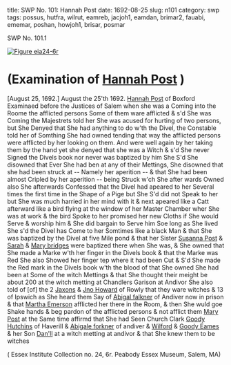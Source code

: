 title: SWP No. 101: Hannah Post
date: 1692-08-25
slug: n101
category: swp
tags: possus, hutfra, wilrut, eamreb, jacjoh1, eamdan, brimar2, fauabi, ememar, poshan, howjoh1, brisar, posmar




<div markdown class="doc" id="n101.1">

<div class="doc_id">SWP No. 101.1</div>



<span markdown class="figure">[![Figure eia24-6r](archives/essex/eia/gifs/eia24-6r.gif)](archives/essex/eia/large/eia24-6r.jpg)</span>


# (Examination of [Hannah Post](/tag/poshan.html) )
[August 25, 1692.] August the 25'th 1692.
[Hannah Post](/tag/poshan.html) of Boxford Examinaed before the Justices of Salem when she was a Coming into the Roome the afflicted persons Some of them ware afflicted & s'd She was Coming the Majestrets told her She was acused for hurting of two persons, but She Denyed that She had anything to do w'th the Divel, the Constable told her of Somthing She had owned tending that way the afflicted persons were afflicted by her looking on them. And were well again by her taking them by the hand yet she denyed that she was a Witch & s'd She never Signed the Divels book nor never was baptized by him She S'd She disowned that Ever She had ben at any of their Mettings, She disowned that she had been struck at -- Namely her aperition -- & that She had been almost Cripled by her aperition -- being Struck w'ch She after wards Owned also She afterwards Confessed that the Divel  had apeared to her Several times the first time in the Shape of a Pige but She S'd did not Speak to her but She was much harried in her mind with it & next apeared like a Catt afterward like a bird flying at the window of her Master Chamber wher She was at work & the bird Spoke to her promised her new Cloths if She would Serve & worship him & She did bargain to Serve him Soe long as She lived She s'd the Divel has Come to her Somtimes like a black Man & that She was baptized by the Divel at five Mile pond & that her Sister [Susanna Post](/tag/possus.html) & [Sarah](/tag/brisar.html) & [Mary bridges](/tag/brimar2.html) were baptized there when She was, & She owned that She made a Marke w'th her finger in the Divels book & that the Marke was Red She also Showed her finger tep where it had been Cut & S'd She made the Red mark in the Divels book w'th the blood of that She owned She had been at Some of the witch Mettings & that She thought their meight be about 200 at the witch metting at Chandlers Garison at Andivor She also told of [of] the 2 [Jaxons](/tag/jacjoh1.html) & [Jno Howard](/tag/howjoh1.html) of Rowly  that they ware witches & 13 of Ipswich as She heard them Say of [Abigal falkner](/tag/fauabi.html) of Andiver now in prison & that [Martha Emerson](/tag/ememar.html) afflicted her there in the Room, & then She wuld goe Shake hands & beg pardon of the afflicted persons & not afflict them [Mary Post](/tag/posmar.html) at the Same time affirmd that She had Seen Church Clark [Goody Hutchins](/tag/hutfra.html) of Haverill & [Abigale forkner](/tag/fauabi.html) of andiver & [Wilford](/tag/wilrut.html) & [Goody Eames](/tag/eamreb.html) & her Son [Dan'll](/tag/eamdan.html) at a witch metting at andivor & that She knew them to be witches

( Essex Institute Collection no. 24, 6r. Peabody Essex Museum, Salem, MA)


</div>

